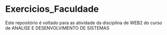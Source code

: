# Exercicios_Faculdade
Este repositório é voltado para as atividade da disciplina de WEB2 do curso de ANALISE E DESENVOLVIMENTO DE SISTEMAS
